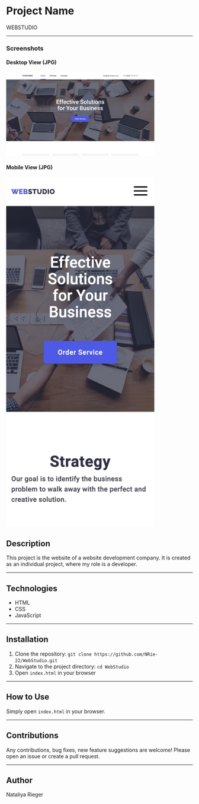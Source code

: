 # Project Name

WEBSTUDIO

---

### Screenshots

#### Desktop View (JPG)
<img src="screenshots/desktop-view.jpg" width="400" alt="Desktop View">

#### Mobile View (JPG)
<img src="screenshots/mobile-view.jpg" width="400" alt="Mobile View">


## Description

This project is the website of a website development company. It is created as an individual project, where my role is a developer.

---

## Technologies

- HTML
- CSS
- JavaScript

---

## Installation

1. Clone the repository: `git clone https://github.com/NRie-22/WebStudio.git`
2. Navigate to the project directory: `cd WebStudio`
3. Open `index.html` in your browser

---

## How to Use

Simply open `index.html` in your browser.

---

## Contributions

Any contributions, bug fixes, new feature suggestions are welcome! Please open an issue or create a pull request.

---

## Author

Nataliya Rieger
